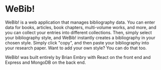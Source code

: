 # WeBib!

WeBib! is a web application that manages bibliography data. You can enter data for books, articles, book chapters, multi-volume works, and more, and you can collect your entries into different collections. Then, simply select your bibliography style, and WeBib! instantly creates a bibliography in your chosen style. Simply click "copy", and then paste your bibliography into your research paper. Want to add your own style? You can do that too.

WeBib! was built entirely by Brian Embry with React on the front end and Express and MongoDB on the back end.
